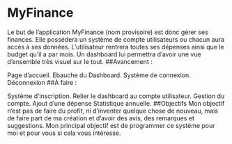 # MyFinance
Le but de l’application MyFinance (nom provisoire) est donc gérer ses finances. Elle possédera un système de compte utilisateurs ou chacun aura accès à ses données. L’utilisateur rentrera toutes ses dépenses ainsi que le budget qu’il a par mois. Un dashboard lui permettra d’avoir une vue d’ensemble très visuel sur le tout.
##Avancement : 

Page d’accueil. 
Ebauche du Dashboard.
Système de connexion. 
Déconnexion
##À faire : 

Système d’inscription.
Relier le dashboard au compte utilisateur.
Gestion du compte.
Ajout d’une dépense
Statistique annuelle. 
##Objectifs
Mon objectif n’est pas de faire du profit, ni d’inventer quelque chose de nouveau, mais de faire part de ma création et d’avoir des avis, des remarques et suggestions.  Mon principal objectif est de programmer ce système pour moi et pour vous si cela vous intéresse. 
